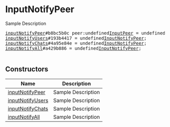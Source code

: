 # InputNotifyPeer

Sample Description

<pre>
<a href="../constructor/inputNotifyPeer">inputNotifyPeer</a>#b8bc5b0c peer:undefined<a href="../type/InputPeer.md">InputPeer</a> = undefined<a href="../type/InputNotifyPeer.md">InputNotifyPeer</a>;
<a href="../constructor/inputNotifyUsers">inputNotifyUsers</a>#193b4417 = undefined<a href="../type/InputNotifyPeer.md">InputNotifyPeer</a>;
<a href="../constructor/inputNotifyChats">inputNotifyChats</a>#4a95e84e = undefined<a href="../type/InputNotifyPeer.md">InputNotifyPeer</a>;
<a href="../constructor/inputNotifyAll">inputNotifyAll</a>#a429b886 = undefined<a href="../type/InputNotifyPeer.md">InputNotifyPeer</a>;

</pre>

## Constructors

| Name | Description |
|------|-------------|
| [inputNotifyPeer](../constructor/inputNotifyPeer.md) | Sample Description |
| [inputNotifyUsers](../constructor/inputNotifyUsers.md) | Sample Description |
| [inputNotifyChats](../constructor/inputNotifyChats.md) | Sample Description |
| [inputNotifyAll](../constructor/inputNotifyAll.md) | Sample Description |

